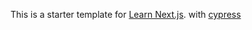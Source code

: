 This is a starter template for [Learn Next.js](https://nextjs.org/learn). with [cypress](https://docs.cypress.io)
